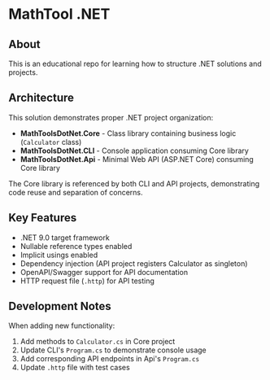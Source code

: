 # MathTool .NET

## About

This is an educational repo for learning how to structure .NET solutions and projects.

## Architecture

This solution demonstrates proper .NET project organization:

- **MathToolsDotNet.Core** - Class library containing business logic (`Calculator` class)
- **MathToolsDotNet.CLI** - Console application consuming Core library
- **MathToolsDotNet.Api** - Minimal Web API (ASP.NET Core) consuming Core library

The Core library is referenced by both CLI and API projects, demonstrating code reuse and separation of concerns.

## Key Features

- .NET 9.0 target framework
- Nullable reference types enabled
- Implicit usings enabled
- Dependency injection (API project registers Calculator as singleton)
- OpenAPI/Swagger support for API documentation
- HTTP request file (`.http`) for API testing

## Development Notes

When adding new functionality:
1. Add methods to `Calculator.cs` in Core project
2. Update CLI's `Program.cs` to demonstrate console usage
3. Add corresponding API endpoints in Api's `Program.cs`
4. Update `.http` file with test cases
